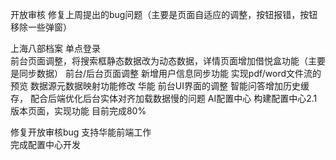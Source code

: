 开放审核
修复上周提出的bug问题（主要是页面自适应的调整，按钮报错，按钮移除一些弹窗）

上海八部档案 
单点登录  
前台页面调整，将搜索框静态数据改为动态数据，详情页面增加借悦盒功能（主要是同步数据）
前台/后台页面调整
新增用户信息同步功能 
实现pdf/word文件流的预览
数据源元数据映射功能修改 
华能
 前台UI界面的调整
 智能问答增加历史缓存，
 配合后端优化后台实体对齐加载数据慢的问题
AI配置中心
构建配置中心2.1版本页面，实现功能
目前完成80% 

修复开放审核bug
支持华能前端工作     
完成配置中心开发